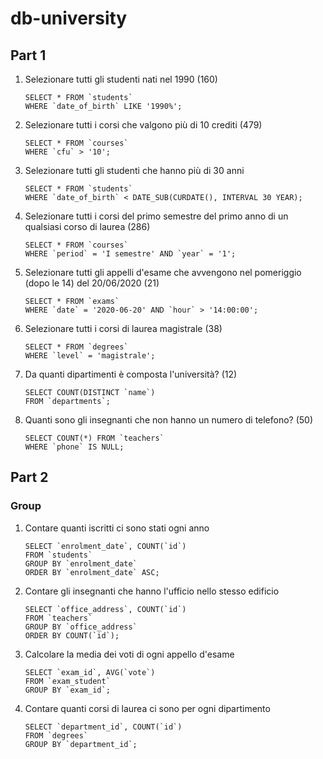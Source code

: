 # db-university
## Part 1

1. Selezionare tutti gli studenti nati nel 1990 (160)
   ```MYSQL
   SELECT * FROM `students`
   WHERE `date_of_birth` LIKE '1990%';
   ```
2. Selezionare tutti i corsi che valgono più di 10 crediti (479)
   ```MYSQL
   SELECT * FROM `courses`
   WHERE `cfu` > '10';
   ```
3. Selezionare tutti gli studenti che hanno più di 30 anni
   ```MYSQL
   SELECT * FROM `students`
   WHERE `date_of_birth` < DATE_SUB(CURDATE(), INTERVAL 30 YEAR);
   ```
4. Selezionare tutti i corsi del primo semestre del primo anno di un qualsiasi corso di
   laurea (286)
   ```MYSQL
   SELECT * FROM `courses`
   WHERE `period` = 'I semestre' AND `year` = '1';
   ```
5. Selezionare tutti gli appelli d'esame che avvengono nel pomeriggio (dopo le 14) del
   20/06/2020 (21)
   ```MYSQL
   SELECT * FROM `exams`
   WHERE `date` = '2020-06-20' AND `hour` > '14:00:00';
   ```
6. Selezionare tutti i corsi di laurea magistrale (38)
   ```MYSQL
   SELECT * FROM `degrees`
   WHERE `level` = 'magistrale';
   ```
7. Da quanti dipartimenti è composta l'università? (12)
   ```MYSQL
   SELECT COUNT(DISTINCT `name`)
   FROM `departments`;
   ```
8. Quanti sono gli insegnanti che non hanno un numero di telefono? (50)
   ```MYSQL
   SELECT COUNT(*) FROM `teachers`
   WHERE `phone` IS NULL;
   ```
## Part 2
### Group
1. Contare quanti iscritti ci sono stati ogni anno
   ```MYSQL
   SELECT `enrolment_date`, COUNT(`id`)
   FROM `students`
   GROUP BY `enrolment_date`
   ORDER BY `enrolment_date` ASC;
   ```
2. Contare gli insegnanti che hanno l'ufficio nello stesso edificio
   ```MYSQL
   SELECT `office_address`, COUNT(`id`)
   FROM `teachers`
   GROUP BY `office_address`  
   ORDER BY COUNT(`id`);
   ```
3. Calcolare la media dei voti di ogni appello d'esame
   ```MYSQL
   SELECT `exam_id`, AVG(`vote`)
   FROM `exam_student`
   GROUP BY `exam_id`;
   ```
4. Contare quanti corsi di laurea ci sono per ogni dipartimento
   ```MYSQL
   SELECT `department_id`, COUNT(`id`)
   FROM `degrees`
   GROUP BY `department_id`;
   ```
